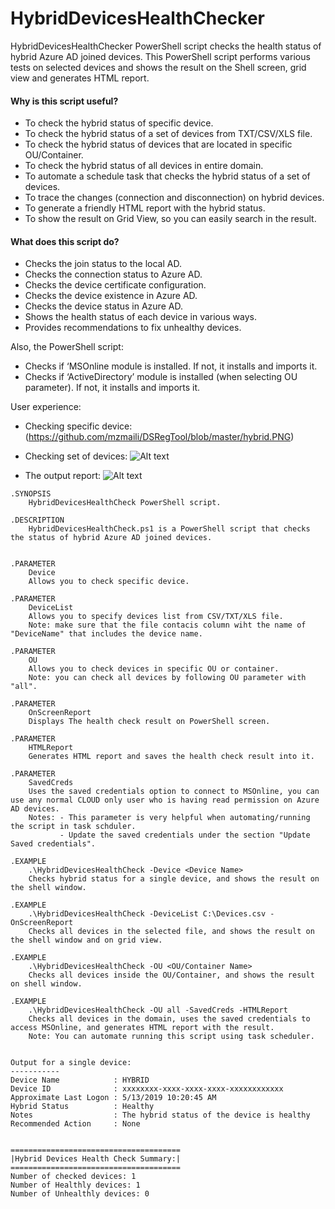 # HybridDevicesHealthChecker
HybridDevicesHealthChecker PowerShell script checks the health status of hybrid Azure AD joined devices. This PowerShell script performs various tests on selected devices and shows the result on the Shell screen, grid view and generates HTML report.

#### Why is this script useful?
  - To check the hybrid status of specific device.
  - To check the hybrid status of a set of devices from TXT/CSV/XLS file.
  - To check the hybrid status of devices that are located in specific OU/Container.
  - To check the hybrid status of all devices in entire domain.
  - To automate a schedule task that checks the hybrid status of a set of devices.
  - To trace the changes (connection and disconnection) on hybrid devices.
  - To generate a friendly HTML report with the hybrid status.
  - To show the result on Grid View, so you can easily search in the result.


#### What does this script do?
  - Checks the join status to the local AD.
  - Checks the connection status to Azure AD.
  - Checks the device certificate configuration.
  - Checks the device existence in Azure AD.
  - Checks the device status in Azure AD.
  - Shows the health status of each device in various ways.
  - Provides recommendations to fix unhealthy devices.
 
 Also, the PowerShell script:
  - Checks if ‘MSOnline module is installed. If not, it installs and imports it.
  - Checks if ‘ActiveDirectory’ module is installed (when selecting OU parameter). If not, it installs and imports it.
 
User experience:

- Checking specific device: 
(https://github.com/mzmaili/DSRegTool/blob/master/hybrid.PNG)

- Checking set of devices: 
![Alt text](https://github.com/mzmaili/DSRegTool/blob/master/Capture.PNG "Devices")

- The output report: 
![Alt text](https://github.com/mzmaili/DSRegTool/blob/master/HTMLReport.PNG)

```azurepowershell
.SYNOPSIS 
    HybridDevicesHealthCheck PowerShell script. 
 
.DESCRIPTION 
    HybridDevicesHealthCheck.ps1 is a PowerShell script that checks the status of hybrid Azure AD joined devices. 
 
 
.PARAMETER 
    Device 
    Allows you to check specific device. 
 
.PARAMETER 
    DeviceList 
    Allows you to specify devices list from CSV/TXT/XLS file. 
    Note: make sure that the file contacis column wiht the name of "DeviceName" that includes the device name. 
 
.PARAMETER 
    OU 
    Allows you to check devices in specific OU or container. 
    Note: you can check all devices by following OU parameter with "all". 
 
.PARAMETER 
    OnScreenReport 
    Displays The health check result on PowerShell screen. 
 
.PARAMETER 
    HTMLReport 
    Generates HTML report and saves the health check result into it. 
 
.PARAMETER 
    SavedCreds 
    Uses the saved credentials option to connect to MSOnline, you can use any normal CLOUD only user who is having read permission on Azure AD devices. 
    Notes: - This parameter is very helpful when automating/running the script in task schduler. 
           - Update the saved credentials under the section "Update Saved credentials". 
 
.EXAMPLE 
    .\HybridDevicesHealthCheck -Device <Device Name> 
    Checks hybrid status for a single device, and shows the result on the shell window. 
 
.EXAMPLE 
    .\HybridDevicesHealthCheck -DeviceList C:\Devices.csv -OnScreenReport 
    Checks all devices in the selected file, and shows the result on the shell window and on grid view. 
 
.EXAMPLE 
    .\HybridDevicesHealthCheck -OU <OU/Container Name> 
    Checks all devices inside the OU/Container, and shows the result on shell window. 
 
.EXAMPLE 
    .\HybridDevicesHealthCheck -OU all -SavedCreds -HTMLReport 
    Checks all devices in the domain, uses the saved credentials to access MSOnline, and generates HTML report with the result. 
    Note: You can automate running this script using task scheduler. 
 
 
Output for a single device: 
----------- 
Device Name            : HYBRID 
Device ID              : xxxxxxxx-xxxx-xxxx-xxxx-xxxxxxxxxxxx 
Approximate Last Logon : 5/13/2019 10:20:45 AM 
Hybrid Status          : Healthy 
Notes                  : The hybrid status of the device is healthy 
Recommended Action     : None 
 
 
====================================== 
|Hybrid Devices Health Check Summary:| 
====================================== 
Number of checked devices: 1 
Number of Healthly devices: 1 
Number of Unhealthly devices: 0
```
